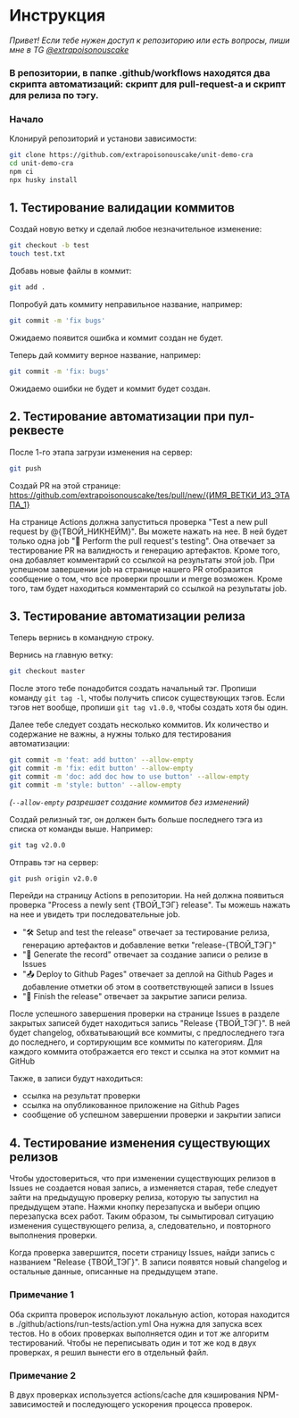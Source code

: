 # Инструкция

*Привет! Если тебе нужен доступ к репозиторию или есть вопросы, пиши мне в TG [@extrapoisonouscake](https://t.me/extrapoisonouscake)*

### В репозитории, в папке .github/workflows находятся два скрипта автоматизаций: скрипт для pull-request-а и скрипт для релиза по тэгу.

### Начало
Клонируй репозиторий и установи зависимости:
```bash
git clone https://github.com/extrapoisonouscake/unit-demo-cra
cd unit-demo-cra
npm ci
npx husky install
```


## 1. Тестирование валидации коммитов
Создай новую ветку и сделай любое незначительное изменение:
```bash
git checkout -b test
touch test.txt
```

Добавь новые файлы в коммит:
```bash
git add .
```

Попробуй дать коммиту неправильное название, например:
```bash
git commit -m 'fix bugs'
```
Ожидаемо появится ошибка и коммит создан не будет.

Теперь дай коммиту верное название, например:
```bash
git commit -m 'fix: bugs'
```
Ожидаемо ошибки не будет и коммит будет создан.


## 2. Тестирование автоматизации при пул-реквесте

После 1-го этапа загрузи изменения на сервер:
```bash
git push
```

Создай PR на этой странице: https://github.com/extrapoisonouscake/tes/pull/new/{ИМЯ_ВЕТКИ_ИЗ_ЭТАПА_1}

На странице Actions должна запуститься проверка "Test a new pull request by @{ТВОЙ_НИКНЕЙМ}". Вы можете нажать на нее.
В ней будет только одна job "🧪 Perform the pull request's testing". Она отвечает за тестирование PR на валидность и генерацию артефактов. Кроме того, она добавляет комментарий со ссылкой на результаты этой job.
При успешном завершении job на странице нашего PR отобразится сообщение о том, что все проверки прошли и merge возможен. Кроме того, там будет находиться комментарий со ссылкой на результаты job.


## 3. Тестирование автоматизации релиза

Теперь вернись в командную строку.

Вернись на главную ветку:
```bash
git checkout master
```

После этого тебе понадобится создать начальный тэг.
Пропиши команду `git tag -l`, чтобы получить список существующих тэгов. Если тэгов нет вообще, пропиши `git tag v1.0.0`, чтобы создать хотя бы один.

Далее тебе следует создать несколько коммитов. Их количество и содержание не важны, а нужны только для тестирования автоматизации:
```bash
git commit -m 'feat: add button' --allow-empty
git commit -m 'fix: edit button' --allow-empty
git commit -m 'doc: add doc how to use button' --allow-empty
git commit -m 'style: button' --allow-empty
```
*(`--allow-empty` разрешает создание коммитов без изменений)*

Создай релизный тэг, он должен быть больше последнего тэга из списка от команды выше. Например:
```bash
git tag v2.0.0
```

Отправь тэг на сервер:
```bash
git push origin v2.0.0
```

Перейди на страницу Actions в репозитории. На ней должна появиться проверка "Process a newly sent {ТВОЙ_ТЭГ} release".
Ты можешь нажать на нее и увидеть три последовательные job.

- "🛠️ Setup and test the release" отвечает за тестирование релиза, генерацию артефактов и добавление ветки "release-{ТВОЙ_ТЭГ}"
- "📝 Generate the record" отвечает за создание записи о релизе в Issues
- "📤 Deploy to Github Pages" отвечает за деплой на Github Pages и добавление отметки об этом в соответствующей записи в Issues
- "🏁 Finish the release" отвечает за закрытие записи релиза.

После успешного завершения проверки на странице Issues в разделе закрытых записей будет находиться запись "Release {ТВОЙ_ТЭГ}".
В ней будет changelog, обхватывающий все коммиты, с предпоследнего тэга до последнего, и сортирующим все коммиты по категориям. Для каждого коммита отображается его текст и ссылка на этот коммит на GitHub

Также, в записи будут находиться:
- ссылка на результат проверки
- ссылка на опубликованное приложение на Github Pages
- сообщение об успешном завершении проверки и закрытии записи


## 4. Тестирование изменения существующих релизов
Чтобы удостовериться, что при изменении существующих релизов в Issues не создается новая запись, а изменяется старая, тебе следует зайти на предыдущую проверку релиза, которую ты запустил на предыдущем этапе. Нажми кнопку перезапуска и выбери опцию перезапуска всех работ.
Таким образом, ты сымытировал ситуацию изменения существующего релиза, а, следовательно, и повторного выполнения проверки.

Когда проверка завершится, посети страницу Issues, найди запись с названием "Release {ТВОЙ_ТЭГ}". В записи появятся новый changelog и остальные данные, описанные на предыдущем этапе.


### Примечание 1
Оба скрипта проверок используют локальную action, которая находится в ./github/actions/run-tests/action.yml
Она нужна для запуска всех тестов. Но в обоих проверках выполняется один и тот же алгоритм тестирований. Чтобы не переписывать один и тот же код в двух проверках, я решил вынести его в отдельный файл.

### Примечание 2
В двух проверках используется actions/cache для кэширования NPM-зависимостей и последующего ускорения процесса проверок.
